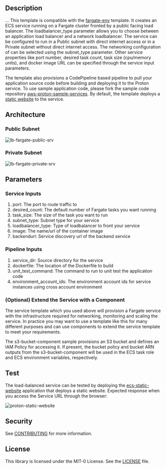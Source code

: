 ## Description
...
This template is compatible with the [fargate-env](../../environment-templates/fargate-env) template. It creates an ECS service running on a Fargate cluster fronted by a public facing load balancer. The loadbalancer_type parameter allows you to choose between an application load balancer and a network loadbalancer. The service can be configured to run in a Public subnet with direct internet access or in a Private subnet without direct internet access. The networking configuration of can be selected using the subnet_type parameter. Other service properties like port number, desired task count, task size (cpu/memory units), and docker image URL can be specified through the service input parameters.

The template also provisions a CodePipeline based pipeline to pull your application source code before building and deploying it to the Proton service. To use sample application code, please fork the sample code repository [aws-proton-sample-services](https://github.com/aws-samples/aws-proton-sample-services). By default, the template deploys a [static website](https://github.com/aws-samples/aws-proton-sample-services/tree/main/ecs-static-website) to the service.

## Architecture

### Public Subnet
![lb-fargate-public-srv](../../images/lb-fargate-public-srv.png)

### Private Subnet
![lb-fargate-private-srv](../../images/lb-fargate-private-srv.png)

## Parameters

### Service Inputs

1. port: The port to route traffic to
2. desired_count: The default number of Fargate tasks you want running
3. task_size: The size of the task you want to run
4. subnet_type: Subnet type for your service
5. loadbalancer_type: Type of loadbalancer to front your service
6. image: The name/url of the container image
7. backendurl: Service discovery url of the backend service

### Pipeline Inputs

1. service_dir: Source directory for the service
2. dockerfile: The location of the Dockerfile to build
3. unit_test_command: The command to run to unit test the application code
4. environment_account_ids: The environment account ids for service instances using cross account environment

### (Optional) Extend the Service with a Component

The service template which you used above will provision a Fargate service with the infrastructure required for networking, monitoring and scaling the service. In practice you may want to use a template like this for many different purposes and can use components to extend the service template to meet your requirements.

The s3-bucket-component sample provisions an S3 bucket and defines an IAM Policy for accessing it. If present, the bucket policy and bucket ARN outputs from the s3-bucket-component will be used in the ECS task role and ECS environment variables, respectively.

## Test
The load-balanced service can be tested by deploying the [ecs-static-website](https://github.com/aws-samples/aws-proton-sample-services/tree/main/ecs-static-website) application that deploys a static website. Expected response when you access the Service URL through the browser:

![proton-static-website](../../images/proton-static-website.png)

## Security

See [CONTRIBUTING](../../CONTRIBUTING.md#security-issue-notifications) for more information.

## License

This library is licensed under the MIT-0 License. See the [LICENSE](../../LICENSE) file.
